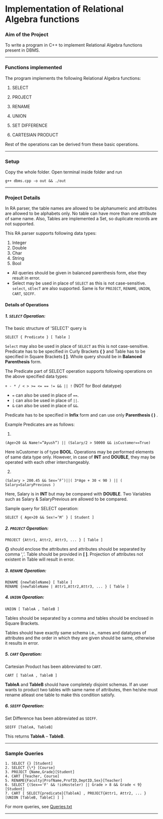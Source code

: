 # Implementation of Relational Algebra functions

### Aim of the Project

To write a program in C++ to implement Relational Algebra functions present in DBMS.

--------

### Functions implemented

The program implements the following Relational Algebra functions:

1. SELECT

2. PROJECT

3. RENAME

4. UNION

5. SET DIFFERENCE

6. CARTESIAN PRODUCT

Rest of the operations can be derived from these basic operations.

--------

### Setup

Copy the whole folder. Open terminal inside folder and run
```
g++ dbms.cpp -o out && ./out
```
--------

### Project Details

In RA parser, the table names are allowed to be alphanumeric and attributes are allowed to be alphabets only. No table can have more than one attribute of same name. Also, Tables are implemented a Set, so duplicate records are not supported.

This RA parser supports following data types:
1. Integer
2. Double
3. Char
4. String
5. Bool

* All queries should be given in balanced parenthesis form, else they result in error.
*  Select may be used in place of `SELECT` as this is not case-sensitive. `select`, `sElecT` are also supported.
Same is for `PROJECT`, `RENAME`, `UNION`, `CART`, `SDIFF`.

#### Details of Operations

##### 1. `SELECT` Operation:
The basic structure of 'SELECT' query is
```
SELECT { Predicate } [ Table ]
```
`Select` may also be used in place of `SELECT` as this is not case-sensitive. Predicate has to be specified in Curly Brackets **{ }** and Table has to be specified in Square Brackets **[ ]**. Whole query should be in **Balanced Parenthesis** form.

The Predicate part of SELECT operation supports following operations on the above specified data types:

``` + - * / < > >= <= == != && || ! ``` (NOT for Bool datatype)
* `=` can also be used in place of `==`.
* `|` can also be used in place of `||`.
* `&` can also be used in place of `&&`.

Predicate has to be specified in **Infix** form and can use only **Parenthesis ( )** .

Example Predicates are as follows:

1. 
```
(Age>20 && Name!=”Ayush”) || (Salary/2 > 50000 && isCustomer==True)
```
Here isCustomer is of type **BOOL**. Operations may be performed elements of same data type only. However, in case of **INT** and **DOUBLE**, they may be operated with each other interchangeably.

2. 
```
(Salary > 200.45 && Sex=’F’)||( 3*Age + 30 < 90 ) || ( Salary=SalaryPrevious )
```
Here, Salary is in **INT** but may be compared with **DOUBLE**. Two Variables such as Salary & SalaryPrevious are allowed to be compared.

Sample query for SELECT operation:
```
SELECT { Age>20 && Sex!=’M’ } [ Student ]
```

##### 2. `PROJECT` Operation:
```
PROJECT {Attr1, Attr2, Attr3, ... } [ Table ]
```
**{}** should enclose the attributes and attributes should be separated by comma ‘*,*’. Table should be provided in **[ ]**. Projection of attributes not existent in Table will result in error.

##### 3. `RENAME` Operation:
```
RENAME {newTableName} [ Table ]
RENAME {newTableName | Attr1,Attr2,Attr3, ... } [ Table ]
```

##### 4. `UNION` Operation:
```
UNION [ TableA , TableB ]
```
Tables should be separated by a comma and tables should be enclosed in Square Brackets.

Tables should have exactly same schema i.e., names and datatypes of attributes and the order in which they are given should be same, otherwise it results in error.

##### 5. `CART` Operation:

Cartesian Product has been abbreviated to `CART`.
```
CART [ TableA , TableB ]
```

**TableA** and **TableB** should have completely disjoint schemas. If an user wants to product two tables with same name of attributes, then he/she must rename atleast one table to make this condition satisfy.

##### 6. `SDIFF` Operation:

Set Difference has been abbreviated as `SDIFF`.
```
SDIFF [TableA, TableB]
```

This returns **TableA** – **TableB**.

--------

### Sample Queries

```
1. SELECT {} [Student]
2. SELECT {\*} [Course]
3. PROJECT {Name,Grade}[Student]
4. CART [Teacher, Course]
5. RENAME{Faculty|ProfName,ProfID,DeptID,Sex}[Teacher]
6. SELECT {(Sex=='F' && !isHosteler) || Grade > 8 && Grade < 9}[Student]
7. CART [ SELECT{predicate}[TableA] , PROJECT{Attr1, Attr2, ... }[UNION [TableB, TableC] ] ]
```
For more queries, see [Queries.txt](https://github.com/interritus1996/dbms-project-RelationalParser/blob/master/Queries.txt)

--------












